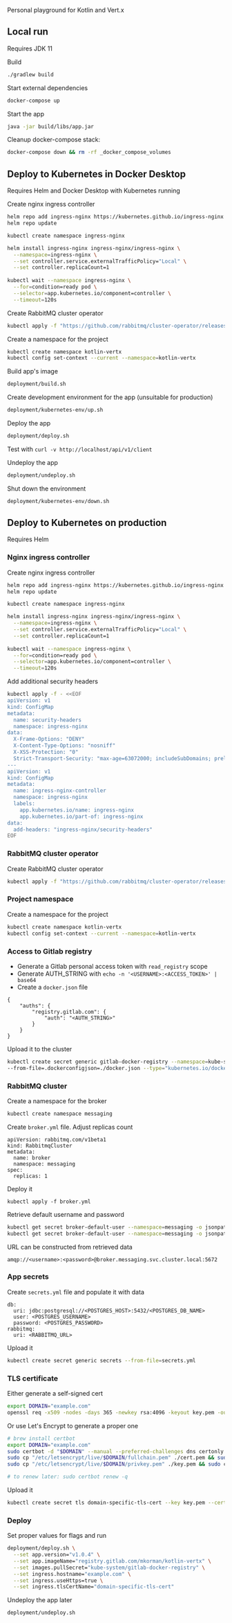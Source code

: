 Personal playground for Kotlin and Vert.x

## Local run

Requires JDK 11
     
Build
```bash
./gradlew build
```

Start external dependencies
```bash
docker-compose up
```

Start the app
```bash
java -jar build/libs/app.jar
```

Cleanup docker-compose stack:
```bash
docker-compose down && rm -rf _docker_compose_volumes
```

## Deploy to Kubernetes in Docker Desktop

Requires Helm and Docker Desktop with Kubernetes running
     
Create nginx ingress controller
```bash
helm repo add ingress-nginx https://kubernetes.github.io/ingress-nginx
helm repo update

kubectl create namespace ingress-nginx

helm install ingress-nginx ingress-nginx/ingress-nginx \
  --namespace=ingress-nginx \
  --set controller.service.externalTrafficPolicy="Local" \
  --set controller.replicaCount=1
  
kubectl wait --namespace ingress-nginx \
  --for=condition=ready pod \
  --selector=app.kubernetes.io/component=controller \
  --timeout=120s
```

Create RabbitMQ cluster operator
```bash
kubectl apply -f "https://github.com/rabbitmq/cluster-operator/releases/latest/download/cluster-operator.yml"
```

Create a namespace for the project
```bash
kubectl create namespace kotlin-vertx
kubectl config set-context --current --namespace=kotlin-vertx
```

Build app's image
```bash
deployment/build.sh
```

Create development environment for the app (unsuitable for production)
```bash
deployment/kubernetes-env/up.sh
```

Deploy the app
```bash
deployment/deploy.sh
```

Test with `curl -v http://localhost/api/v1/client`

Undeploy the app
```bash
deployment/undeploy.sh
```

Shut down the environment
```bash
deployment/kubernetes-env/down.sh
```

## Deploy to Kubernetes on production

Requires Helm

### Nginx ingress controller
Create nginx ingress controller
```bash
helm repo add ingress-nginx https://kubernetes.github.io/ingress-nginx
helm repo update

kubectl create namespace ingress-nginx

helm install ingress-nginx ingress-nginx/ingress-nginx \
  --namespace=ingress-nginx \
  --set controller.service.externalTrafficPolicy="Local" \
  --set controller.replicaCount=1
  
kubectl wait --namespace ingress-nginx \
  --for=condition=ready pod \
  --selector=app.kubernetes.io/component=controller \
  --timeout=120s
```

Add additional security headers
```bash
kubectl apply -f - <<EOF
apiVersion: v1
kind: ConfigMap
metadata:
  name: security-headers
  namespace: ingress-nginx
data:
  X-Frame-Options: "DENY"
  X-Content-Type-Options: "nosniff"
  X-XSS-Protection: "0"
  Strict-Transport-Security: "max-age=63072000; includeSubDomains; preload"
---
apiVersion: v1
kind: ConfigMap
metadata:
  name: ingress-nginx-controller
  namespace: ingress-nginx
  labels:
    app.kubernetes.io/name: ingress-nginx
    app.kubernetes.io/part-of: ingress-nginx
data:
  add-headers: "ingress-nginx/security-headers"
EOF
```

### RabbitMQ cluster operator

Create RabbitMQ cluster operator
```bash
kubectl apply -f "https://github.com/rabbitmq/cluster-operator/releases/latest/download/cluster-operator.yml"
```

### Project namespace

Create a namespace for the project
```bash
kubectl create namespace kotlin-vertx
kubectl config set-context --current --namespace=kotlin-vertx
```

### Access to Gitlab registry

- Generate a Gitlab personal access token with `read_registry` scope
- Generate AUTH_STRING with `echo -n '<USERNAME>:<ACCESS_TOKEN>' | base64`
- Create a `docker.json` file
```
{
    "auths": {
        "registry.gitlab.com": {
            "auth": "<AUTH_STRING>"
        }
    }
}
```

Upload it to the cluster
```bash
kubectl create secret generic gitlab-docker-registry --namespace=kube-system \
--from-file=.dockerconfigjson=./docker.json --type="kubernetes.io/dockerconfigjson"
```

### RabbitMQ cluster

Create a namespace for the broker
```bash
kubectl create namespace messaging
```

Create `broker.yml` file. Adjust replicas count
```
apiVersion: rabbitmq.com/v1beta1
kind: RabbitmqCluster
metadata:
  name: broker
  namespace: messaging
spec:
  replicas: 1
```

Deploy it
```
kubectl apply -f broker.yml
```

Retrieve default username and password
```bash
kubectl get secret broker-default-user --namespace=messaging -o jsonpath='{.data.username}' | base64 --decode
kubectl get secret broker-default-user --namespace=messaging -o jsonpath='{.data.password}' | base64 --decode
```

URL can be constructed from retrieved data
```
amqp://<username>:<password>@broker.messaging.svc.cluster.local:5672
```

### App secrets

Create `secrets.yml` file and populate it with data
```
db:
  uri: jdbc:postgresql://<POSTGRES_HOST>:5432/<POSTGRES_DB_NAME>
  user: <POSTGRES_USERNAME>
  password: <POSTGRES_PASSWORD>
rabbitmq:
  uri: <RABBITMQ_URL>
```

Upload it
```bash
kubectl create secret generic secrets --from-file=secrets.yml
```

### TLS certificate

Either generate a self-signed cert

```bash
export DOMAIN="example.com"
openssl req -x509 -nodes -days 365 -newkey rsa:4096 -keyout key.pem -out cert.pem -subj "/CN=$DOMAIN/O=$DOMAIN"
```

Or use Let's Encrypt to generate a proper one
```bash
# brew install certbot
export DOMAIN="example.com"
sudo certbot -d "$DOMAIN" --manual --preferred-challenges dns certonly
sudo cp "/etc/letsencrypt/live/$DOMAIN/fullchain.pem" ./cert.pem && sudo chown $USER ./cert.pem
sudo cp "/etc/letsencrypt/live/$DOMAIN/privkey.pem" ./key.pem && sudo chown $USER ./key.pem

# to renew later: sudo certbot renew -q
```

Upload it
```bash
kubectl create secret tls domain-specific-tls-cert --key key.pem --cert cert.pem
```

### Deploy

Set proper values for flags and run
```bash
deployment/deploy.sh \
  --set app.version="v1.0.4" \
  --set app.imageName="registry.gitlab.com/mkorman/kotlin-vertx" \
  --set images.pullSecret="kube-system/gitlab-docker-registry" \
  --set ingress.hostname="example.com" \
  --set ingress.useHttps=true \
  --set ingress.tlsCertName="domain-specific-tls-cert"
```

Undeploy the app later
```bash
deployment/undeploy.sh
```
